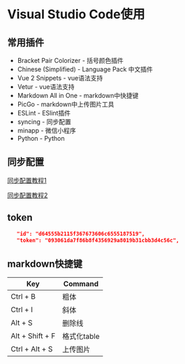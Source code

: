 # Visual Studio Code使用
## 常用插件
- Bracket Pair Colorizer - 括号颜色插件
- Chinese (Simplified) - Language Pack 中文插件
- Vue 2 Snippets - vue语法支持
- Vetur - vue语法支持
- Markdown All in One - markdown中快捷键
- PicGo - markdown中上传图片工具
- ESLint - ESlint插件
- syncing - 同步配置
- minapp - 微信小程序
- Python - Python
## 同步配置
[同步配置教程1](https://www.cnblogs.com/chengfeng6/p/10567200.html)

[同步配置教程2](https://github.com/nonoroazoro/vscode-syncing/blob/master/README.zh-CN.md)

## token
```json
   "id": "d64555b2115f367673606c6555187519",
   "token": "093061da7f86b8f4356929a8019b31cbb3d4c56c",
```
## markdown快捷键
| Key              | Command         |
| ---------------- | --------------- |
| Ctrl + B         | 粗体            |
| Ctrl + I         | 斜体            |
| Alt + S          | 删除线          ||
| Alt + Shift + F  | 格式化table     |
| Ctrl + Alt + S | 上传图片        |








